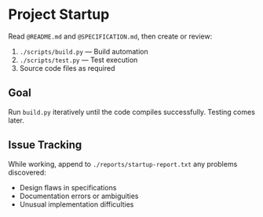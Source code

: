 # Project Startup

Read `@README.md` and `@SPECIFICATION.md`, then create or review:

1. `./scripts/build.py` — Build automation
2. `./scripts/test.py` — Test execution
3. Source code files as required

## Goal

Run `build.py` iteratively until the code compiles successfully. Testing comes later.

## Issue Tracking

While working, append to `./reports/startup-report.txt` any problems discovered:
- Design flaws in specifications
- Documentation errors or ambiguities
- Unusual implementation difficulties